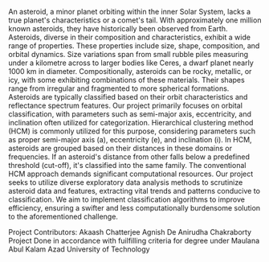 An asteroid, a minor planet orbiting within the inner Solar System, lacks a true planet's characteristics or a comet's tail. With approximately one million known asteroids, they have historically been observed from Earth. Asteroids, diverse in their composition and characteristics, exhibit a wide range of properties. These properties include size, shape, composition, and orbital dynamics. Size variations span from small rubble piles measuring under a kilometre across to larger bodies like Ceres, a dwarf planet nearly 1000 km in diameter. Compositionally, asteroids can be rocky, metallic, or icy, with some exhibiting combinations of these materials. Their shapes range from irregular and fragmented to more spherical formations.
Asteroids are typically classified based on their orbit characteristics and reflectance spectrum features. Our project primarily focuses on orbital classification, with parameters such as semi-major axis, eccentricity, and inclination often utilized for categorization. Hierarchical clustering method (HCM) is commonly utilized for this purpose, considering parameters such as proper semi-major axis (a), eccentricity (e), and inclination (i). In HCM, asteroids are grouped based on their distances in these domains or frequencies. If an asteroid's distance from other falls below a predefined threshold (cut-off), it's classified into the same family. 
The conventional HCM approach demands significant computational resources. Our project seeks to utilize diverse exploratory data analysis methods to scrutinize asteroid data and features, extracting vital trends and patterns conducive to classification. We aim to implement classification algorithms to improve efficiency, ensuring a swifter and less computationally burdensome solution to the aforementioned challenge.

Project Contributors:  Akaash Chatterjee    Agnish De    Anirudha Chakraborty
Project Done in accordance with fuilfilling criteria for degree under Maulana Abul Kalam Azad University of Technology
